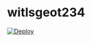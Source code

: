 # witlsgeot234
[![Deploy](https://www.herokucdn.com/deploy/button.png)](https://dashboard.heroku.com/new?template=https://github.com/wdfgrghff/witlsgeot234)
